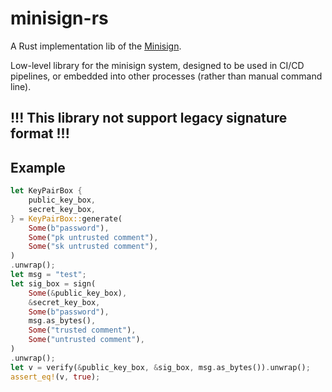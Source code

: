 

# minisign-rs

A Rust implementation lib of the [Minisign](https://jedisct1.github.io/minisign/).

Low-level library for the minisign system, designed to be used in CI/CD pipelines, or embedded into other processes (rather than manual command line).

## !!! This library not support legacy signature format !!!
## Example

``` rust
let KeyPairBox {
    public_key_box,
    secret_key_box,
} = KeyPairBox::generate(
    Some(b"password"),
    Some("pk untrusted comment"),
    Some("sk untrusted comment"),
)
.unwrap();
let msg = "test";
let sig_box = sign(
    Some(&public_key_box),
    &secret_key_box,
    Some(b"password"),
    msg.as_bytes(),
    Some("trusted comment"),
    Some("untrusted comment"),
)
.unwrap();
let v = verify(&public_key_box, &sig_box, msg.as_bytes()).unwrap();
assert_eq!(v, true);
```